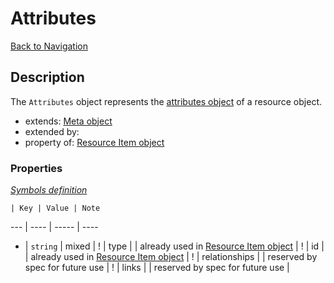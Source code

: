 # Attributes
[Back to Navigation](README.md)

## Description

The `Attributes` object represents the [attributes object](http://jsonapi.org/format/#document-resource-object-attributes) of a resource object.

- extends: [Meta object](objects-meta.md)
- extended by:
- property of: [Resource Item object](objects-resource-item.md)

### Properties

_[Symbols definition](objects-introduction.md#symbols)_

    | Key | Value | Note
--- | ---- | ----- | ----
* | `string` | mixed |
! | type |   | already used in [Resource Item object](objects-resource-item.md) |
! | id | | already used in [Resource Item object](objects-resource-item.md) |
! | relationships | | reserved by spec for future use |
! | links | | reserved by spec for future use |
